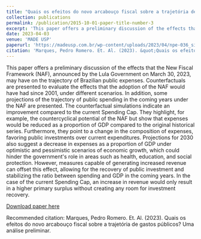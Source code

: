 ```yaml
---
title: "Quais os efeitos do novo arcabouço fiscal sobre a trajetória de gastos públicos? Uma análise preliminar"
collection: publications
permalink: /publication/2015-10-01-paper-title-number-3
excerpt: 'This paper offers a preliminary discussion of the effects that the New Fiscal Framework (NAF), announced by the Lula Government on March 30, 2023, may have on the trajectory of Brazilian public expenses. Counterfactuals are presented to evaluate the effects that the adoption of the NAF would have had since 2001, under different scenarios. In addition, some projections of the trajectory of public spending in the coming years under the NAF are presented. The counterfactual simulations indicate an improvement compared to the current Spending Cap. They highlight, for example, the countercyclical potential of the NAF but show that expenses would be reduced as a proportion of GDP compared to the original historical series. Furthermore, they point to a change in the composition of expenses, favoring public investments over current expenditures. Projections for 2030 also suggest a decrease in expenses as a proportion of GDP under optimistic and pessimistic scenarios of economic growth, which could hinder the role of the government in areas such as health, education, and social protection. However, measures capable of generating increased revenue can offset this effect, allowing for the recovery of public investment and stabilizing the ratio between spending and GDP in the coming years. In the case of the current Spending Cap, an increase in revenue would only result in a higher primary surplus without creating any room for investment recovery.'
date: 2023-04-03
venue: 'MADE USP'
paperurl: 'https://madeusp.com.br/wp-content/uploads/2023/04/npe-036_site.pdf'
citation: 'Marques, Pedro Romero. Et. Al. (2023). &quot;Quais os efeitos do novo arcabouço fiscal sobre a trajetória de gastos públicos? Uma análise preliminar.&quot;'
---
```

This paper offers a preliminary discussion of the effects that the New Fiscal Framework (NAF), announced by the Lula Government on March 30, 2023, may have on the trajectory of Brazilian public expenses. Counterfactuals are presented to evaluate the effects that the adoption of the NAF would have had since 2001, under different scenarios. In addition, some projections of the trajectory of public spending in the coming years under the NAF are presented. The counterfactual simulations indicate an improvement compared to the current Spending Cap. They highlight, for example, the countercyclical potential of the NAF but show that expenses would be reduced as a proportion of GDP compared to the original historical series. Furthermore, they point to a change in the composition of expenses, favoring public investments over current expenditures. Projections for 2030 also suggest a decrease in expenses as a proportion of GDP under optimistic and pessimistic scenarios of economic growth, which could hinder the government's role in areas such as health, education, and social protection. However, measures capable of generating increased revenue can offset this effect, allowing for the recovery of public investment and stabilizing the ratio between spending and GDP in the coming years. In the case of the current Spending Cap, an increase in revenue would only result in a higher primary surplus without creating any room for investment recovery.

[Download paper here](https://madeusp.com.br/wp-content/uploads/2023/04/npe-036_site.pdf)

Recommended citation: Marques, Pedro Romero. Et. Al. (2023). Quais os efeitos do novo arcabouço fiscal sobre a trajetória de gastos públicos? Uma análise preliminar.